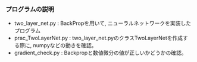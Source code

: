 ### プログラムの説明  
* two_layer_net.py : BackPropを用いて, ニューラルネットワークを実装したプログラム  
* prac_TwoLayerNet.py : two_layer_net.pyのクラスTwoLayerNetを作成する際に, numpyなどの動きを確認。  
* gradient_check.py : Backpropと数値微分の値が正しいかどうかの確認。  


